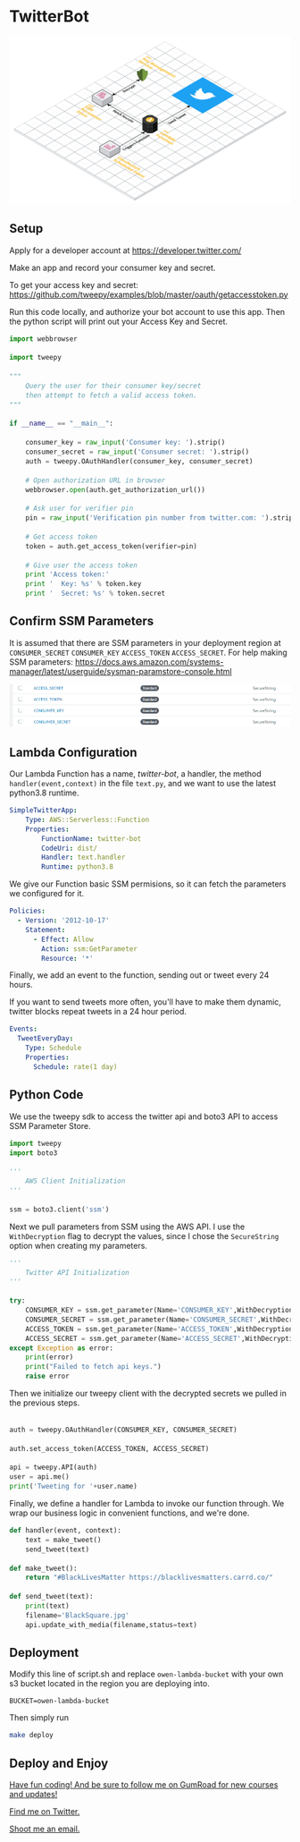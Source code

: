 # TwitterBot

![architecture-diagram](https://raw.githubusercontent.com/BoraxTheClean/TwitterBot/master/TwitterBot.png)

## Setup

Apply for a developer account at https://developer.twitter.com/

Make an app and record your consumer key and secret.

To get your access key and secret: https://github.com/tweepy/examples/blob/master/oauth/getaccesstoken.py

Run this code locally, and authorize your bot account to use this app. Then the python script will print out your Access Key and Secret.

```python
import webbrowser

import tweepy

"""
    Query the user for their consumer key/secret
    then attempt to fetch a valid access token.
"""

if __name__ == "__main__":

    consumer_key = raw_input('Consumer key: ').strip()
    consumer_secret = raw_input('Consumer secret: ').strip()
    auth = tweepy.OAuthHandler(consumer_key, consumer_secret)

    # Open authorization URL in browser
    webbrowser.open(auth.get_authorization_url())

    # Ask user for verifier pin
    pin = raw_input('Verification pin number from twitter.com: ').strip()

    # Get access token
    token = auth.get_access_token(verifier=pin)

    # Give user the access token
    print 'Access token:'
    print '  Key: %s' % token.key
    print '  Secret: %s' % token.secret

```
## Confirm SSM Parameters

It is assumed that there are SSM parameters in your deployment region at `CONSUMER_SECRET` `CONSUMER_KEY` `ACCESS_TOKEN` `ACCESS_SECRET`. For help making SSM parameters: https://docs.aws.amazon.com/systems-manager/latest/userguide/sysman-paramstore-console.html

![SSM Console](https://raw.githubusercontent.com/BoraxTheClean/TwitterBot/master/SSM.png)

## Lambda Configuration

Our Lambda Function has a name, _twitter-bot_, a handler, the method `handler(event,context)` in the file `text.py`, and we want to use the latest python3.8 runtime.

```yaml
SimpleTwitterApp:
    Type: AWS::Serverless::Function
    Properties:
        FunctionName: twitter-bot
        CodeUri: dist/
        Handler: text.handler
        Runtime: python3.8
```

We give our Function basic SSM permisions, so it can fetch the parameters we configured for it.

```yaml
Policies:
  - Version: '2012-10-17'
    Statement:
      - Effect: Allow
        Action: ssm:GetParameter
        Resource: '*'
```

Finally, we add an event to the function, sending out or tweet every 24 hours.

If you want to send tweets more often, you'll have to make them dynamic, twitter blocks repeat tweets in a 24 hour period.

```yaml
Events:
  TweetEveryDay:
    Type: Schedule
    Properties:
      Schedule: rate(1 day)
```

## Python Code

We use the tweepy sdk to access the twitter api and boto3 API to access SSM Parameter Store.

```python
import tweepy
import boto3

'''
    AWS Client Initialization
'''

ssm = boto3.client('ssm')
```

Next we pull parameters from SSM using the AWS API. I use the `WithDecryption` flag to decrypt the values, since I chose the `SecureString` option when creating my parameters.

```python
'''
    Twitter API Initialization
'''

try:
    CONSUMER_KEY = ssm.get_parameter(Name='CONSUMER_KEY',WithDecryption=True)['Parameter']['Value']
    CONSUMER_SECRET = ssm.get_parameter(Name='CONSUMER_SECRET',WithDecryption=True)['Parameter']['Value']
    ACCESS_TOKEN = ssm.get_parameter(Name='ACCESS_TOKEN',WithDecryption=True)['Parameter']['Value']
    ACCESS_SECRET = ssm.get_parameter(Name='ACCESS_SECRET',WithDecryption=True)['Parameter']['Value']
except Exception as error:
    print(error)
    print("Failed to fetch api keys.")
    raise error
```

Then we initialize our tweepy client with the decrypted secrets we pulled in the previous steps.

```python

auth = tweepy.OAuthHandler(CONSUMER_KEY, CONSUMER_SECRET)

auth.set_access_token(ACCESS_TOKEN, ACCESS_SECRET)

api = tweepy.API(auth)
user = api.me()
print('Tweeting for '+user.name)

```
Finally, we define a handler for Lambda to invoke our function through. We wrap our business logic in convenient functions, and we're done.

```python
def handler(event, context):
    text = make_tweet()
    send_tweet(text)

def make_tweet():
    return "#BlackLivesMatter https://blacklivesmatters.carrd.co/"

def send_tweet(text):
    print(text)
    filename='BlackSquare.jpg'
    api.update_with_media(filename,status=text)

```

## Deployment

Modify this line of script.sh and replace `owen-lambda-bucket` with your own s3 bucket located in the region you are deploying into.

```Make
BUCKET=owen-lambda-bucket
```

Then simply run
```bash
make deploy
```

## Deploy and Enjoy

[Have fun coding! And be sure to follow me on GumRoad for new courses and updates!](https://store.owen.dev)

[Find me on Twitter.](https://twitter.com/AWSOwen)

[Shoot me an email.](mailto:owen@owen.dev)
